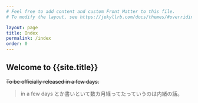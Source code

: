 ```yaml
---
# Feel free to add content and custom Front Matter to this file.
# To modify the layout, see https://jekyllrb.com/docs/themes/#overriding-theme-defaults

layout: page
title: Index
permalink: /index
order: 0
---
```


## Welcome to {{site.title}}

~~To be officially released in a few days.~~

> in a few days とか書いといて数カ月経ってたっていうのは内緒の話。